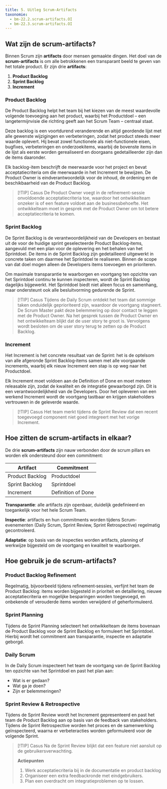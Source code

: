 ```yaml
---
title: 5. Uitleg Scrum-Artifacts
taxonomie:
  - bm-22.2.scrum-artifacts.OI
  - bm-22.3.scrum-artifacts.OI
---
```


## Wat zijn de scrum-artifacts?
Binnen Scrum zijn **artifacts** door mensen gemaakte dingen. Het doel van de **scrum-artifacts** is om alle betrokkenen een transparant beeld te geven van het totale product. Er zijn drie **artifacts**:

1. **Product Backlog**
2. **Sprint Backlog**
3. **Increment**

### Product Backlog
De Product Backlog helpt het team bij het kiezen van de meest waardevolle volgende toevoeging aan het product, waarbij het Productdoel – een langetermijnvisie die richting geeft aan het Scrum Team – centraal staat. 

Deze backlog is een voortdurend veranderende en altijd geordende lijst met alle gewenste wijzigingen en verbeteringen, zodat het product steeds meer waarde oplevert. Hij bevat zowel functionele als niet-functionele eisen, bugfixes, verbeteringen en onderzoekitems, waarbij de bovenste items in de lijst als eerste worden gerealiseerd en doorgaans gedetailleerder zijn dan de items daaronder. 

Elk backlog-item beschrijft de meerwaarde voor het project en bevat acceptatiecriteria om die meerwaarde in het Increment te bewijzen. De Product Owner is eindverantwoordelijk voor de inhoud, de ordening en de beschikbaarheid van de Product Backlog.

> [!TIP] Casus
> De Product Owner voegt in de refinement-sessie onvoldoende acceptatiecriteria toe, waardoor het ontwikkelteam onzeker is of een feature voldoet aan de businessbehoefte. Het ontwikkelteam moet in gesprek met de Product Owner om tot betere acceptatiecriteria te komen.

### Sprint Backlog
De Sprint Backlog is de verantwoordelijkheid van de Developers en bestaat uit de voor de huidige sprint geselecteerde Product Backlog‑items, aangevuld met een plan voor de oplevering en het behalen van het Sprintdoel. De items in de Sprint Backlog zijn gedetailleerd uitgewerkt in concrete taken om daarmee het Sprintdoel te realiseren. Binnen de scope van dat doel mogen alleen de Developers items toevoegen en prioriteren.

Om maximale transparantie te waarborgen en voortgang ten opzichte van het Sprintdoel continu te kunnen inspecteren, wordt de Sprint Backlog dagelijks bijgewerkt. Het Sprintdoel biedt niet alleen focus en samenhang, maar ondersteunt ook alle besluitvorming gedurende de Sprint.

> [!TIP] Casus
> Tijdens de Daily Scrum ontdekt het team dat sommige taken onduidelijk geprioriteerd zijn, waardoor de voortgang stagneert. De Scrum Master pakt deze belemmering op door contact te leggen met de Product Owner. Na het gesprek tussen de Product Owner en het ontwikkelteam blijkt dat de user story te groot is. Vervolgens wordt besloten om de user story terug te zetten op de Product Backlog.

### Increment
Het Increment is het concrete resultaat van de Sprint: het is de optelsom van alle afgeronde Sprint Backlog‑items samen met alle voorgaande increments, waarbij elk nieuw Increment een stap is op weg naar het Productdoel. 

Elk Increment moet voldoen aan de Definition of Done en moet meteen releasable zijn, zodat de kwaliteit en de integratie gewaarborgd zijn. Dit is een verantwoordelijkheid van de Developers. Door het opleveren van een werkend Increment wordt de voortgang tastbaar en krijgen stakeholders vertrouwen in de geleverde waarde.

> [!TIP] Casus
> Het team merkt tijdens de Sprint Review dat een recent toegevoegd component niet goed integreert met het vorige Increment.

## Hoe zitten de scrum-artifacts in elkaar?
De drie **scrum-artifacts** zijn nauw verbonden door de scrum pillars en worden elk ondersteund door een commitment:

| Artifact        | Commitment         |
| --------------- | ------------------ |
| Product Backlog | Productdoel        |
| Sprint Backlog  | Sprintdoel         |
| Increment       | Definition of Done |

**Transparantie**: alle artifacts zijn openbaar, duidelijk gedefinieerd en toegankelijk voor het hele Scrum Team.

**Inspectie**: artifacts en hun commitments worden tijdens Scrum-evenementen (Daily Scrum, Sprint Review, Sprint Retrospective) regelmatig gecontroleerd.

**Adaptatie**: op basis van de inspecties worden artifacts, planning of werkwijze bijgesteld om de voortgang en kwaliteit te waarborgen.

## Hoe gebruik je de scrum-artifacts?
### Product Backlog Refinement
Regelmatig, bijvoorbeeld tijdens refinement‑sessies, verfijnt het team de Product Backlog: items worden bijgesteld in prioriteit en detaillering, nieuwe acceptatiecriteria en mogelijke besparingen worden toegevoegd, en onbekende of verouderde items worden verwijderd of geherformuleerd.

### Sprint Planning
Tijdens de Sprint Planning selecteert het ontwikkelteam de items bovenaan de Product Backlog voor de Sprint Backlog en formuleert het Sprintdoel. Hierbij wordt het commitment aan transparantie, inspectie en adaptatie geborgd.

### Daily Scrum
In de Daily Scrum inspecteert het team de voortgang van de Sprint Backlog ten opzichte van het Sprintdoel en past het plan aan:

- Wat is er gedaan?
- Wat ga je doen?
- Zijn er belemmeringen?

### Sprint Review & Retrospective
Tijdens de Sprint Review wordt het Increment gepresenteerd en past het team de Product Backlog aan op basis van de feedback van stakeholders. Tijdens de Sprint Retrospective worden het proces en de samenwerking geïnspecteerd, waarna er verbeteracties worden geformuleerd voor de volgende Sprint.

> [!TIP] Casus 
> Na de Sprint Review blijkt dat een feature niet aansluit op de gebruikersverwachting.
> 
> **Actiepunten**
> 1. Werk acceptatiecriteria bij in de documentatie en product backlog
> 2. Organiseer een extra feedbackronde met eindgebruikers.
> 3. Plan een overdracht om integratieproblemen op te lossen.
